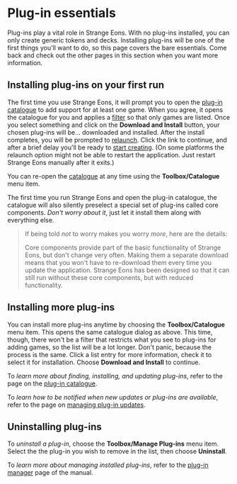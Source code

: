 # Plug-in essentials

Plug-ins play a vital role in Strange Eons. With no plug-ins installed, you can only create generic tokens and decks. Installing plug-ins will be one of the first things you'll want to do, so this page covers the bare essentials. Come back and check out the other pages in this section when you want more information.

## Installing plug-ins on your first run

The first time you use Strange Eons, it will prompt you to open the [plug-in catalogue](um-plugins-catalogue.md) to add support for at least one game. When you agree, it opens the catalogue for you and applies a [filter](um-plugins-catalogue.md#filtering-searching-the-listings) so that only games are listed. Once you select something and click on the **Download and Install** button, your chosen plug-ins will be... downloaded and installed. After the install completes, you will be prompted to [relaunch](um-plugins-relaunching.md). Click the link to continue, and after a brief delay you'll be ready to [start creating](um-gc-intro.md). (On some platforms the relaunch option might not be able to restart the application. Just restart Strange Eons manually after it exits.)

You can re-open the [catalogue](um-plugins-catalogue.md) at any time using the **Toolbox/Catalogue** menu item.

The first time you run Strange Eons and open the plug-in catalogue, the catalogue will also silently preselect a special set of plug-ins called core components. *Don't worry about it*, just let it install them along with everything else.

> <a id="core"></a>If being told *not* to worry makes you worry *more*, here are the details:
>
> Core components provide part of the basic functionality of Strange Eons, but don't change very often. Making them a separate download means that you won't have to re-download them every time you update the application. Strange Eons has been designed so that it can still run without these core components, but with reduced functionality.

## Installing more plug-ins

You can install more plug-ins anytime by choosing the **Toolbox/Catalogue** menu item. This opens the same catalogue dialog as above. This time, though, there won't be a filter that restricts what you see to plug-ins for adding games, so the list will be a lot longer. Don't panic, because the process is the same. Click a list entry for more information, check it to select it for installation. Choose **Download and Install** to continue.

To *learn more about finding, installing, and updating plug-ins*, refer to the page on the [plug-in catalogue](um-plugins-catalogue.md).

To *learn how to be notified when new updates or plug-ins are available*, refer to the page on [managing plug-in updates](um-plugins-updates.md).

## Uninstalling plug-ins

To *uninstall a plug-in*, choose the **Toolbox/Manage Plug-ins** menu item. Select the the plug-in you wish to remove in the list, then choose **Uninstall**.

To *learn more about managing installed plug-ins*, refer to the [plug-in manager](um-plugins-manager.md) page of the manual.